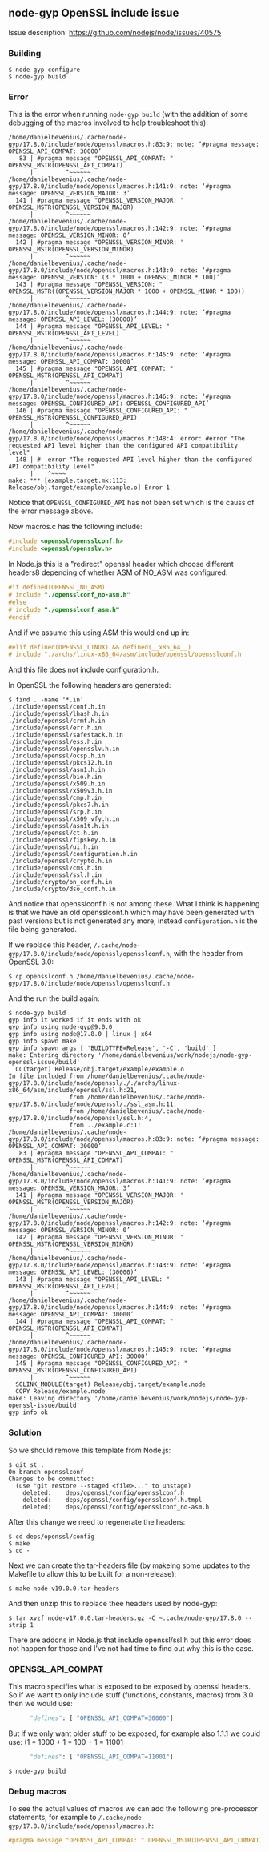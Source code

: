 ## node-gyp OpenSSL include issue

Issue description: https://github.com/nodejs/node/issues/40575

### Building
```console
$ node-gyp configure
$ node-gyp build
```

### Error
This is the error when running `node-gyp build` (with the addition of some
debugging of the macros involved to help troubleshoot this):
```console
/home/danielbevenius/.cache/node-gyp/17.8.0/include/node/openssl/macros.h:83:9: note: ‘#pragma message: OPENSSL_API_COMPAT: 30000’
   83 | #pragma message "OPENSSL_API_COMPAT: " OPENSSL_MSTR(OPENSSL_API_COMPAT)
      |         ^~~~~~~
/home/danielbevenius/.cache/node-gyp/17.8.0/include/node/openssl/macros.h:141:9: note: ‘#pragma message: OPENSSL_VERSION_MAJOR: 3’
  141 | #pragma message "OPENSSL_VERSION_MAJOR: " OPENSSL_MSTR(OPENSSL_VERSION_MAJOR)
      |         ^~~~~~~
/home/danielbevenius/.cache/node-gyp/17.8.0/include/node/openssl/macros.h:142:9: note: ‘#pragma message: OPENSSL_VERSION_MINOR: 0’
  142 | #pragma message "OPENSSL_VERSION_MINOR: " OPENSSL_MSTR(OPENSSL_VERSION_MINOR)
      |         ^~~~~~~
/home/danielbevenius/.cache/node-gyp/17.8.0/include/node/openssl/macros.h:143:9: note: ‘#pragma message: OPENSSL_VERSION: (3 * 1000 + OPENSSL_MINOR * 100)’
  143 | #pragma message "OPENSSL_VERSION: " OPENSSL_MSTR((OPENSSL_VERSION_MAJOR * 1000 + OPENSSL_MINOR * 100))
      |         ^~~~~~~
/home/danielbevenius/.cache/node-gyp/17.8.0/include/node/openssl/macros.h:144:9: note: ‘#pragma message: OPENSSL_API_LEVEL: (30000)’
  144 | #pragma message "OPENSSL_API_LEVEL: " OPENSSL_MSTR(OPENSSL_API_LEVEL)
      |         ^~~~~~~
/home/danielbevenius/.cache/node-gyp/17.8.0/include/node/openssl/macros.h:145:9: note: ‘#pragma message: OPENSSL_API_COMPAT: 30000’
  145 | #pragma message "OPENSSL_API_COMPAT: " OPENSSL_MSTR(OPENSSL_API_COMPAT)
      |         ^~~~~~~
/home/danielbevenius/.cache/node-gyp/17.8.0/include/node/openssl/macros.h:146:9: note: ‘#pragma message: OPENSSL_CONFIGURED_API: OPENSSL_CONFIGURED_API’
  146 | #pragma message "OPENSSL_CONFIGURED_API: " OPENSSL_MSTR(OPENSSL_CONFIGURED_API)
      |         ^~~~~~~
/home/danielbevenius/.cache/node-gyp/17.8.0/include/node/openssl/macros.h:148:4: error: #error "The requested API level higher than the configured API compatibility level"
  148 | #  error "The requested API level higher than the configured API compatibility level"
      |    ^~~~~
make: *** [example.target.mk:113: Release/obj.target/example/example.o] Error 1
```
Notice that `OPENSSL_CONFIGURED_API` has not been set which is the causs of
the error message above.

Now macros.c has the following include:
```c
#include <openssl/opensslconf.h>                                                
#include <openssl/opensslv.h>
```
In Node.js this is a "redirect" openssl header which choose different headers8
depending of whether ASM of NO_ASM was configured:
```c
#if defined(OPENSSL_NO_ASM)                                                        
# include "./opensslconf_no-asm.h"                                                 
#else                                                                              
# include "./opensslconf_asm.h"                                                    
#endif
```
And if we assume this using ASM this would end up in:
```c
#elif defined(OPENSSL_LINUX) && defined(__x86_64__)                                
# include "./archs/linux-x86_64/asm/include/openssl/opensslconf.h
```
And this file does not include configuration.h.

In OpenSSL the following headers are generated:
```console
$ find . -name '*.in'
./include/openssl/conf.h.in
./include/openssl/lhash.h.in
./include/openssl/crmf.h.in
./include/openssl/err.h.in
./include/openssl/safestack.h.in
./include/openssl/ess.h.in
./include/openssl/opensslv.h.in
./include/openssl/ocsp.h.in
./include/openssl/pkcs12.h.in
./include/openssl/asn1.h.in
./include/openssl/bio.h.in
./include/openssl/x509.h.in
./include/openssl/x509v3.h.in
./include/openssl/cmp.h.in
./include/openssl/pkcs7.h.in
./include/openssl/srp.h.in
./include/openssl/x509_vfy.h.in
./include/openssl/asn1t.h.in
./include/openssl/ct.h.in
./include/openssl/fipskey.h.in
./include/openssl/ui.h.in
./include/openssl/configuration.h.in
./include/openssl/crypto.h.in
./include/openssl/cms.h.in
./include/openssl/ssl.h.in
./include/crypto/bn_conf.h.in
./include/crypto/dso_conf.h.in
```
And notice that opensslconf.h is not among these.
What I think is happening is that we have an old opensslconf.h which may
have been generated with past versions but is not generated any more, instead
`configuration.h` is the file being generated.

If we replace this header, 
`/.cache/node-gyp/17.8.0/include/node/openssl/opensslconf.h`, with the header
from OpenSSL 3.0:
```console
$ cp opensslconf.h /home/danielbevenius/.cache/node-gyp/17.8.0/include/node/openssl/opensslconf.h
```
And the run the build again:
```console
$ node-gyp build
gyp info it worked if it ends with ok
gyp info using node-gyp@9.0.0
gyp info using node@17.8.0 | linux | x64
gyp info spawn make
gyp info spawn args [ 'BUILDTYPE=Release', '-C', 'build' ]
make: Entering directory '/home/danielbevenius/work/nodejs/node-gyp-openssl-issue/build'
  CC(target) Release/obj.target/example/example.o
In file included from /home/danielbevenius/.cache/node-gyp/17.8.0/include/node/openssl/././archs/linux-x86_64/asm/include/openssl/ssl.h:21,
                 from /home/danielbevenius/.cache/node-gyp/17.8.0/include/node/openssl/./ssl_asm.h:11,
                 from /home/danielbevenius/.cache/node-gyp/17.8.0/include/node/openssl/ssl.h:4,
                 from ../example.c:1:
/home/danielbevenius/.cache/node-gyp/17.8.0/include/node/openssl/macros.h:83:9: note: ‘#pragma message: OPENSSL_API_COMPAT: 30000’
   83 | #pragma message "OPENSSL_API_COMPAT: " OPENSSL_MSTR(OPENSSL_API_COMPAT)
      |         ^~~~~~~
/home/danielbevenius/.cache/node-gyp/17.8.0/include/node/openssl/macros.h:141:9: note: ‘#pragma message: OPENSSL_VERSION_MAJOR: 3’
  141 | #pragma message "OPENSSL_VERSION_MAJOR: " OPENSSL_MSTR(OPENSSL_VERSION_MAJOR)
      |         ^~~~~~~
/home/danielbevenius/.cache/node-gyp/17.8.0/include/node/openssl/macros.h:142:9: note: ‘#pragma message: OPENSSL_VERSION_MINOR: 0’
  142 | #pragma message "OPENSSL_VERSION_MINOR: " OPENSSL_MSTR(OPENSSL_VERSION_MINOR)
      |         ^~~~~~~
/home/danielbevenius/.cache/node-gyp/17.8.0/include/node/openssl/macros.h:143:9: note: ‘#pragma message: OPENSSL_API_LEVEL: (30000)’
  143 | #pragma message "OPENSSL_API_LEVEL: " OPENSSL_MSTR(OPENSSL_API_LEVEL)
      |         ^~~~~~~
/home/danielbevenius/.cache/node-gyp/17.8.0/include/node/openssl/macros.h:144:9: note: ‘#pragma message: OPENSSL_API_COMPAT: 30000’
  144 | #pragma message "OPENSSL_API_COMPAT: " OPENSSL_MSTR(OPENSSL_API_COMPAT)
      |         ^~~~~~~
/home/danielbevenius/.cache/node-gyp/17.8.0/include/node/openssl/macros.h:145:9: note: ‘#pragma message: OPENSSL_CONFIGURED_API: 30000’
  145 | #pragma message "OPENSSL_CONFIGURED_API: " OPENSSL_MSTR(OPENSSL_CONFIGURED_API)
      |         ^~~~~~~
  SOLINK_MODULE(target) Release/obj.target/example.node
  COPY Release/example.node
make: Leaving directory '/home/danielbevenius/work/nodejs/node-gyp-openssl-issue/build'
gyp info ok 
```

### Solution
So we should remove this template from Node.js:
```console
$ git st .
On branch opensslconf
Changes to be committed:
  (use "git restore --staged <file>..." to unstage)
	deleted:    deps/openssl/config/opensslconf.h
	deleted:    deps/openssl/config/opensslconf.h.tmpl
	deleted:    deps/openssl/config/opensslconf_no-asm.h
```

After this change we need to regenerate the headers:
```console
$ cd deps/openssl/config
$ make 
$ cd -
```
Next we can create the tar-headers file (by makeing some updates to the Makefile
to allow this to be built for a non-release):
```
$ make node-v19.0.0.tar-headers 
```
And then unzip this to replace thee headers used by node-gyp:
```console
$ tar xvzf node-v17.0.0.tar-headers.gz -C ~.cache/node-gyp/17.8.0 --strip 1
```

There are addons in Node.js that include openssl/ssl.h but this error does not
happen for those and I've not had time to find out why this is the case.

### OPENSSL_API_COMPAT
This macro specifies what is exposed to be exposed by openssl headers.
So if we want to only include stuff (functions, constants, macros) from 
3.0 then we would use:
```python
      "defines": [ "OPENSSL_API_COMPAT=30000"]
```

But if we only want older stuff to be exposed, for example also 1.1.1 we could
use: (1 * 1000 + 1 * 100 + 1 = 11001
```python
      "defines": [ "OPENSSL_API_COMPAT=11001"]
```

```console
$ node-gyp build
```

### Debug macros
To see the actual values of macros we can add the following pre-processor
statements, for example to
`/.cache/node-gyp/17.8.0/include/node/openssl/macros.h`:
```c
#pragma message "OPENSSL_API_COMPAT: " OPENSSL_MSTR(OPENSSL_API_COMPAT) 
